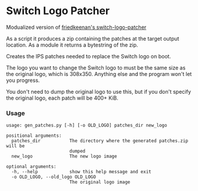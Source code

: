 # Switch Logo Patcher

Modualized version of [friedkeenan's switch-logo-patcher](https://github.com/friedkeenan/switch-logo-patcher)

As a script it produces a zip containing the patches at the target output location.
As a module it returns a bytestring of the zip.

Creates the IPS patches needed to replace the Switch logo on boot.

The logo you want to change the Switch logo to must be the same size as the original logo, which is 308x350. Anything else and the program won't let you progress.

You don't need to dump the original logo to use this, but if you don't specify the original logo, each patch will be 400+ KiB.

### Usage

```
usage: gen_patches.py [-h] [-o OLD_LOGO] patches_dir new_logo

positional arguments:
  patches_dir           The directory where the generated patches.zip will be
                        dumped
  new_logo              The new logo image

optional arguments:
  -h, --help            show this help message and exit
  -o OLD_LOGO, --old_logo OLD_LOGO
                        The original logo image
```
